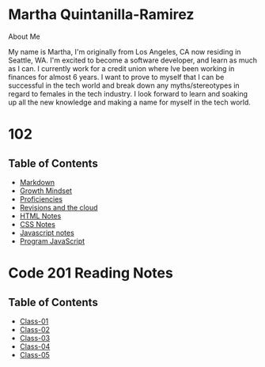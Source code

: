 # Martha Quintanilla-Ramirez

About Me

My name is Martha, I'm originally from Los Angeles, CA now residing in Seattle, WA. I'm excited to become a software developer, and learn as much as I can. I currently work for a credit union where Ive been working in finances for almost 6 years. I want to prove to myself that I can be successful in the tech world and break down any myths/stereotypes in regard to females in the tech industry. I look forward to learn and soaking up all the new knowledge and making a name for myself in the tech world.

 # 102

## Table of Contents


- [Markdown](https://marthaquinram.github.io/reading-notes/Markdown)
- [Growth Mindset](https://marthaquinram.github.io/reading-notes/Growthmindset)
- [Proficiencies](https://marthaquinram.github.io/reading-notes/Proficiencies)
- [Revisions and the cloud](https://marthaquinram.github.io/reading-notes/RevisionsandtheCloud)
- [HTML Notes](https://marthaquinram.github.io/reading-notes/htmlread04)
- [CSS Notes](https://marthaquinram.github.io/reading-notes/css)
- [Javascript notes](https://marthaquinram.github.io/reading-notes/Javascript)
- [Program JavaScript](https://marthaquinram.github.io/reading-notes/programjs)

# Code 201 Reading Notes

## Table of Contents

- [Class-01](https://marthaquinram.github.io/reading-notes/Class-01)
- [Class-02](https://marthaquinram.github.io/reading-notes/Class-02)
- [Class-03](https://marthaquinram.github.io/reading-notes/Class-03)
- [Class-04](https://marthaquinram.github.io/reading-notes/Class-04)
- [Class-05](https://marthaquinram.github.io/reading-notes/Class-05)
